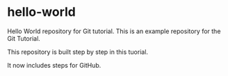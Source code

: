 # hello-world
Hello World repository for Git tutorial.
This is an example repository for the Git Tutorial.

This repository is built step by step in this tuorial.

It now includes steps for GitHub.
